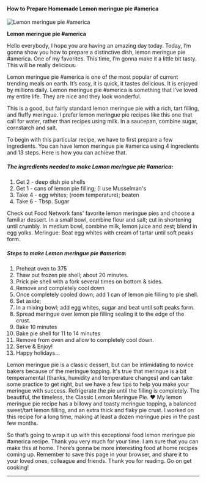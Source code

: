             

#### How to Prepare Homemade Lemon meringue pie #america

![Lemon meringue pie #america](https://img-global.cpcdn.com/recipes/104207405bd82c73/751x532cq70/lemon-meringue-pie-america-recipe-main-photo.jpg)

**Lemon meringue pie #america**

Hello everybody, I hope you are having an amazing day today. Today, I’m gonna show you how to prepare a distinctive dish, lemon meringue pie #america. One of my favorites. This time, I’m gonna make it a little bit tasty. This will be really delicious.

Lemon meringue pie #america is one of the most popular of current trending meals on earth. It’s easy, it is quick, it tastes delicious. It is enjoyed by millions daily. Lemon meringue pie #america is something that I’ve loved my entire life. They are nice and they look wonderful.

This is a good, but fairly standard lemon meringue pie with a rich, tart filling, and fluffy meringue. I prefer lemon meringue pie recipes like this one that call for water, rather than recipes using milk. In a saucepan, combine sugar, cornstarch and salt.

To begin with this particular recipe, we have to first prepare a few ingredients. You can have lemon meringue pie #america using 4 ingredients and 13 steps. Here is how you can achieve that.

##### The ingredients needed to make Lemon meringue pie #america:

1.  Get 2 - deep dish pie shells
2.  Get 1 - cans of lemon pie filling; \[I use Musselman's
3.  Take 4 - egg whites; (room temperature); beaten
4.  Take 6 - Tbsp. Sugar

Check out Food Network fans' favorite lemon meringue pies and choose a familiar dessert. In a small bowl, combine flour and salt; cut in shortening until crumbly. In medium bowl, combine milk, lemon juice and zest; blend in egg yolks. Meringue: Beat egg whites with cream of tartar until soft peaks form.

##### Steps to make Lemon meringue pie #america:

1.  Preheat oven to 375
2.  Thaw out frozen pie shell; about 20 minutes.
3.  Prick pie shell with a fork several times on bottom & sides.
4.  Remove and completely cool down
5.  Once completely cooled down; add 1 can of lemon pie filling to pie shell.
6.  Set aside;
7.  In a mixing bowl; add egg whites, sugar and beat until soft peaks form.
8.  Spread meringue over lemon pie filling sealing it to the edge of the crust.
9.  Bake 10 minutes
10.  Bake pie shell for 11 to 14 minutes
11.  Remove from oven and allow to completely cool down.
12.  Serve & Enjoy!
13.  Happy holidays…

Lemon meringue pie is a classic dessert, but can be intimidating to novice bakers because of the meringue topping. It's true that meringue is a bit temperamental (thanks, humidity and temperature changes) and can take some practice to get right, but we have a few tips to help you make your meringue with success. Refrigerate the pie until the filling is completely. The beautiful, the timeless, the Classic Lemon Meringue Pie. ♥ My lemon meringue pie recipe has a billowy and toasty meringue topping, a balanced sweet/tart lemon filling, and an extra thick and flaky pie crust. I worked on this recipe for a long time, making at least a dozen meringue pies in the past few months.

So that’s going to wrap it up with this exceptional food lemon meringue pie #america recipe. Thank you very much for your time. I am sure that you can make this at home. There’s gonna be more interesting food at home recipes coming up. Remember to save this page in your browser, and share it to your loved ones, colleague and friends. Thank you for reading. Go on get cooking!

* * *